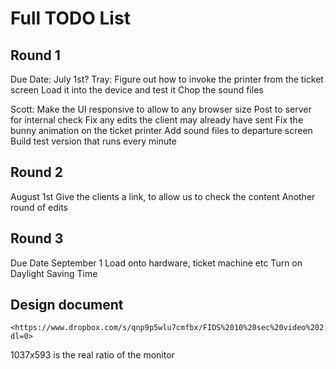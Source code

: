 # Full TODO List

## Round 1

Due Date: July 1st?
Tray:
Figure out how to invoke the printer from the ticket screen
Load it into the device and test it
Chop the sound files

Scott:
Make the UI responsive to allow to any browser size
Post to server for internal check
Fix any edits the client may already have sent
Fix the bunny animation on the ticket printer
Add sound files to departure screen
Build test version that runs every minute

## Round 2

August 1st
Give the clients a link, to allow us to check the content
Another round of edits

## Round 3

Due Date September 1
Load onto hardware, ticket machine etc
Turn on Daylight Saving Time

## Design document

    <https://www.dropbox.com/s/qnp9p5wlu7cmfbx/FIDS%2010%20sec%20video%202.13.20.mov?dl=0>

1037x593 is the real ratio of the monitor
